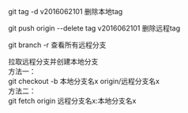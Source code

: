 git tag -d v2016062101 删除本地tag

git push origin --delete tag v2016062101 删除远程tag

git branch -r 查看所有远程分支

拉取远程分支并创建本地分支   
方法一：  
git checkout -b 本地分支名x origin/远程分支名x  
方法二：  
git fetch origin 远程分支名x:本地分支名x